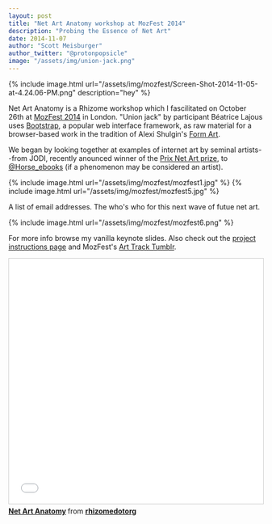 ```yaml
---
layout: post
title: "Net Art Anatomy workshop at MozFest 2014"
description: "Probing the Essence of Net Art"
date: 2014-11-07
author: "Scott Meisburger"
author_twitter: "@protonpopsicle"
image: "/assets/img/union-jack.png"
---
```


{% include image.html url="/assets/img/mozfest/Screen-Shot-2014-11-05-at-4.24.06-PM.png" description="hey" %}

Net Art Anatomy is a Rhizome workshop which I fascilitated on October 26th at [MozFest 2014](http://2014.mozillafestival.org/) in London. "Union jack" by participant Béatrice Lajous uses [Bootstrap](http://getbootstrap.com/), a popular web interface framework, as raw material for a browser-based work in the tradition of Alexi Shulgin's [Form Art](http://www.c3.hu/collection/form/).

<!--more-->

We began by looking together at examples of internet art by seminal artists--from JODI, recently anounced winner of the [Prix Net Art prize](http://prixnetart.org/), to [@Horse_ebooks](https://twitter.com/Horse_ebooks) (if a phenomenon may be considered an artist).

{% include image.html url="/assets/img/mozfest/mozfest1.jpg" %}
{% include image.html url="/assets/img/mozfest/mozfest5.jpg" %}

A list of email addresses. The who's who for this next wave of futue net art.

{% include image.html url="/assets/img/mozfest/mozfest6.png" %}

For more info browse my vanilla keynote slides. Also check out the [project instructions page](http://labs.rhizome.org/net-art-anatomy) and MozFest's [Art Track Tumblr](http://mozfestartoftheweb.tumblr.com/).

<iframe src="//www.slideshare.net/slideshow/embed_code/40978339" width="595" height="485" frameborder="0" marginwidth="0" marginheight="0" scrolling="no" style="border:1px solid #CCC; border-width:1px; margin-bottom:5px; max-width: 100%;" allowfullscreen> </iframe> <div style="margin-bottom:5px"> <strong> <a href="//www.slideshare.net/rhizomedotorg/net-art-anatomy-by-rhizome" title="Net Art Anatomy" target="_blank">Net Art Anatomy</a> </strong> from <strong><a href="//www.slideshare.net/rhizomedotorg" target="_blank">rhizomedotorg</a></strong> </div>
